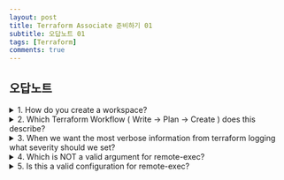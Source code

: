 ```yaml
---
layout: post
title: Terraform Associate 준비하기 01
subtitle: 오답노트 01
tags: [Terraform]
comments: true
---
```


## 오답노트


<details>
<summary>1. How do you create a workspace? </summary>
<div markdown="1">
🔥 정답 : terraform workspace new

```
💡해설
terraform workspace
Usage: terraform workspace

  Create, change and delete Terraform workspaces.

Subcommands:

    show      Show the current workspace name.
    list      List workspaces.
    select    Select a workspace.
    new       Create a new workspace.
    delete    Delete an existing workspace.
```

 참고 자료
- [배포 환경 분리하기](https://medium.com/@blaswan/terraform-workspaces-for-deployment-environments-2deff99356f6)

</div>
</details>


<details>
<summary>2. Which Terraform Workflow ( Write -> Plan -> Create ) does this describe? </summary>
<div markdown="1">

```
- The project resides in a repo, and the backend is 
- configured to use Terraform Cloud
- Pull requests are submitted to the repo with new changes When the Pull Request is approved Terraform Cloud runs terraform apply
```

🔥 정답 : Core Workflow Enhanced


```
💡해설
The Core Terraform Workflow

Write 
에디터에서 코드를 작성하는 것처럼 테라폼 구성을 작성
팀/개인 관계 없이 버전 관리 저장소에 작업을 저장하는 것이 일반적인 방식
애플리케이션 코드 작업방식과 유사

Plan
Write 단계에서의 피드백이나, 변경사항이 적합하면 커밋하고 플랜을 진행
terraform apply 명령이 인프라의 변경을 진행하기 전에 플랜을 보여줌

Apply
At this point, 
it's common to push your version control repository 
to a remote location for safekeeping.
```

</div>
</details>

<details>
<summary>3. When we want the most verbose information from terraform logging what severity should we set? </summary>
<div markdown="1">

🔥 정답 : Trace


```
💡해설

테라폼에는 TF_LOG 환경변수를 통해 활성화 할 수 있는 로그가 있음. 
Trace로 올라갈 수록 자세한 로그, Error는 애플리케이션을 사용할 수 없을 정도의 fatal한 로그를 의미함. 

Trace - Only when I would be "tracing" the code and trying to find one part of a function specifically. 

Debug - Information that is diagnostically helpful to people more than just developers (IT, sysadmins, etc.)

Info - Generally useful information to log (service start/stop, configuration assumptions, etc). Info I want to always have available but usually don't care about under normal circumstances. This is my out-of-the-box config level

Warn - Anything that can potentially cause application oddities, but for which I am automatically recovering. (Such as switching from a primary to backup server, retrying an operation, missing secondary data, etc.)

Error - Any error which is fatal to the operation, but not the service or application (can't open a required file, missing data, etc.). These errors will force user (administrator, or direct user) intervention. These are usually reserved (in my apps) for incorrect connection strings, missing services, etc.
```

</div>
</details>


<details>
<summary>4. Which is NOT a valid argument for remote-exec? </summary>
<div markdown="1">

🔥 정답 : interpreter


```
💡해설

interpreter is an argument available to local-exec
local-exec이랑 헷갈리지 말자. 

inline - This is a list of command strings. They are executed in the order they are provided. This cannot be provided with script or scripts.

script - This is a path (relative or absolute) to a local script that will be copied to the remote resource and then executed. This cannot be provided with inline or scripts.

scripts - This is a list of paths (relative or absolute) to local scripts that will be copied to the remote resource and then executed. They are executed in the order they are provided. This cannot be provided with inline or script.


```

</div>
</details>



<details>
<summary>5. Is this a valid configuration for remote-exec? </summary>
<div markdown="1">

```
resource "aws_instance" "web" {
  # ...

  provisioner "remote-exec" {
    inline = [
      "puppet apply",
      "consul join ${aws_instance.web.private_ip}",
    ]
   interpreter = ["bash", "-e"]
  }
}

```

🔥 정답 : interpreter


```
💡해설

interpreter is an argument available to local-exec
local-exec이랑 헷갈리지 말자. 

inline - This is a list of command strings. They are executed in the order they are provided. This cannot be provided with script or scripts.

script - This is a path (relative or absolute) to a local script that will be copied to the remote resource and then executed. This cannot be provided with inline or scripts.

scripts - This is a list of paths (relative or absolute) to local scripts that will be copied to the remote resource and then executed. They are executed in the order they are provided. This cannot be provided with inline or script.


```

</div>
</details>